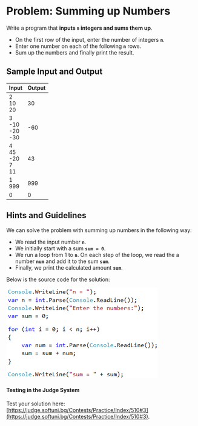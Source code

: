 # Problem: Summing up Numbers

Write a program that **inputs `n` integers and sums them up**.

* On the first row of the input, enter the number of integers **`n`**.
* Enter one number on each of the following **`n`** rows.
* Sum up the numbers and finally print the result.

## Sample Input and Output

| Input | Output |
| --- | --- |
| 2<br>10<br>20 | 30 |
| 3<br>-10<br>-20<br>-30 | -60 |
| 4<br>45<br>-20<br>7<br>11<br> | 43 |
| 1<br>999 | 999 | 
| 0 | 0 |

## Hints and Guidelines

We can solve the problem with summing up numbers in the following way:
- We read the input number **`n`**.
- We initially start with a sum **`sum = 0`**.
- We run a loop from 1 to **`n`**. On each step of the loop, we read the a number **`num`** and add it to the sum **`sum`**.
- Finally, we print the calculated amount **`sum`**.

Below is the source code for the solution:

![](/assets/chapter-5-images/04.Sum-numbers-01.png)

#### Testing in the Judge System

Test your solution here: [https://judge.softuni.bg/Contests/Practice/Index/510#3](https://judge.softuni.bg/Contests/Practice/Index/510#3).
